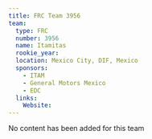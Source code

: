 ```yaml
---
title: FRC Team 3956
team:
  type: FRC
  number: 3956
  name: Itamitas
  rookie_year: 
  location: Mexico City, DIF, Mexico
  sponsors:
    - ITAM
    - General Motors Mexico
    - EDC
  links:
    Website: 
---
```

No content has been added for this team